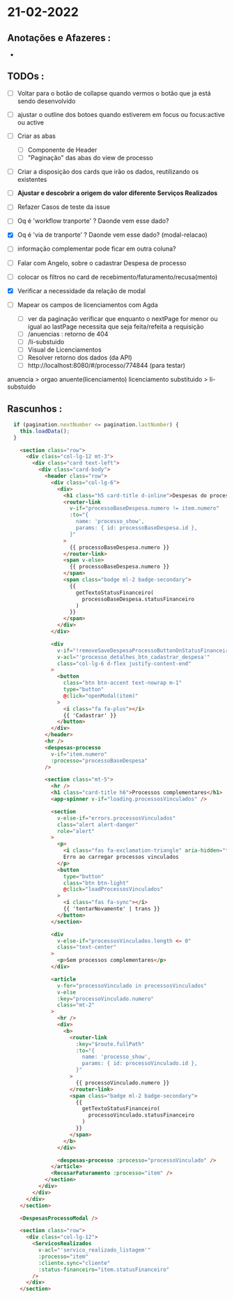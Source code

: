 # 21-02-2022



## Anotações e Afazeres :
- 


## TODOs :
- [ ] Voltar para o botão de collapse quando vermos o botão que ja está sendo desenvolvido
- [ ] ajustar o outline dos botoes quando estiverem em focus ou focus:active ou active
- [ ] Criar as abas
  - [ ] Componente de Header
  - [ ] "Paginação" das abas do view de processo
- [ ] Criar a disposição dos cards que irão os dados, reutilizando os existentes
- [ ] **Ajustar e descobrir a origem do valor diferente Serviços Realizados**

- [ ] Refazer Casos de teste da issue

- [ ] Oq é 'workflow tranporte' ? Daonde vem esse dado?
- [x] Oq é 'via de tranporte' ? Daonde vem esse dado? (modal-relacao)
- [ ] informação complementar pode ficar em outra coluna?
- [ ] Falar com Angelo, sobre o cadastrar Despesa de processo
- [ ] colocar os filtros no card de recebimento/faturamento/recusa(mento)
- [x] Verificar a necessidade da relação de modal
- [ ] Mapear os campos de licenciamentos com Agda
  - [ ] ver da paginação verificar que enquanto o nextPage for menor ou igual ao lastPage necessita que seja feita/refeita a requisição 
  - [ ] /anuencias : retorno de 404
  - [ ] /li-substuido
  - [ ] Visual de Licenciamentos
  - [ ] Resolver retorno dos dados (da API)
  - [ ] http://localhost:8080/#/processo/774844 (para testar)

anuencia > orgao anuente(licenciamento)
licenciamento substituido > li-substuido



## Rascunhos :

```javascript
  if (pagination.nextNumber <= pagination.lastNumber) {
    this.loadData();
  }
```


``` html + js
    <section class="row">
      <div class="col-lg-12 mt-3">
        <div class="card text-left">
          <div class="card-body">
            <header class="row">
              <div class="col-lg-6">
                <div>
                  <h1 class="h5 card-title d-inline">Despesas do processo</h1>
                  <router-link
                    v-if="processoBaseDespesa.numero != item.numero"
                    :to="{
                      name: 'processo_show',
                      params: { id: processoBaseDespesa.id },
                    }"
                  >
                    {{ processoBaseDespesa.numero }}
                  </router-link>
                  <span v-else>
                    {{ processoBaseDespesa.numero }}
                  </span>
                  <span class="badge ml-2 badge-secondary">
                    {{
                      getTextoStatusFinanceiro(
                        processoBaseDespesa.statusFinanceiro
                      )
                    }}
                  </span>
                </div>
              </div>

              <div
                v-if="!removeSaveDespesaProcessoButtonOnStatusFinanceiro"
                v-acl="'processo_detalhes_btn_cadastrar_despesa'"
                class="col-lg-6 d-flex justify-content-end"
              >
                <button
                  class="btn btn-accent text-nowrap m-1"
                  type="button"
                  @click="openModal(item)"
                >
                  <i class="fa fa-plus"></i>
                  {{ 'Cadastrar' }}
                </button>
              </div>
            </header>
            <hr />
            <despesas-processo
              v-if="item.numero"
              :processo="processoBaseDespesa"
            />

            <section class="mt-5">
              <hr />
              <h1 class="card-title h6">Processos complementares</h1>
              <app-spinner v-if="loading.processosVinculados" />

              <section
                v-else-if="errors.processosVinculados"
                class="alert alert-danger"
                role="alert"
              >
                <p>
                  <i class="fas fa-exclamation-triangle" aria-hidden="true"></i>
                  Erro ao carregar processos vinculados
                </p>
                <button
                  type="button"
                  class="btn btn-light"
                  @click="loadProcessosVinculados"
                >
                  <i class="fas fa-sync"></i>
                  {{ 'tentarNovamente' | trans }}
                </button>
              </section>

              <div
                v-else-if="processosVinculados.length <= 0"
                class="text-center"
              >
                <p>Sem processos complementares</p>
              </div>

              <article
                v-for="processoVinculado in processosVinculados"
                v-else
                :key="processoVinculado.numero"
                class="mt-2"
              >
                <hr />
                <div>
                  <b>
                    <router-link
                      :key="$route.fullPath"
                      :to="{
                        name: 'processo_show',
                        params: { id: processoVinculado.id },
                      }"
                    >
                      {{ processoVinculado.numero }}
                    </router-link>
                    <span class="badge ml-2 badge-secondary">
                      {{
                        getTextoStatusFinanceiro(
                          processoVinculado.statusFinanceiro
                        )
                      }}
                    </span>
                  </b>
                </div>

                <despesas-processo :processo="processoVinculado" />
              </article>
              <RecusarFaturamento :processo="item" />
            </section>
          </div>
        </div>
      </div>
    </section>

    <DespesasProcessoModal />

    <section class="row">
      <div class="col-lg-12">
        <ServicosRealizados
          v-acl="'servico_realizado_listagem'"
          :processo="item"
          :cliente.sync="cliente"
          :status-financeiro="item.statusFinanceiro"
        />
      </div>
    </section>
```